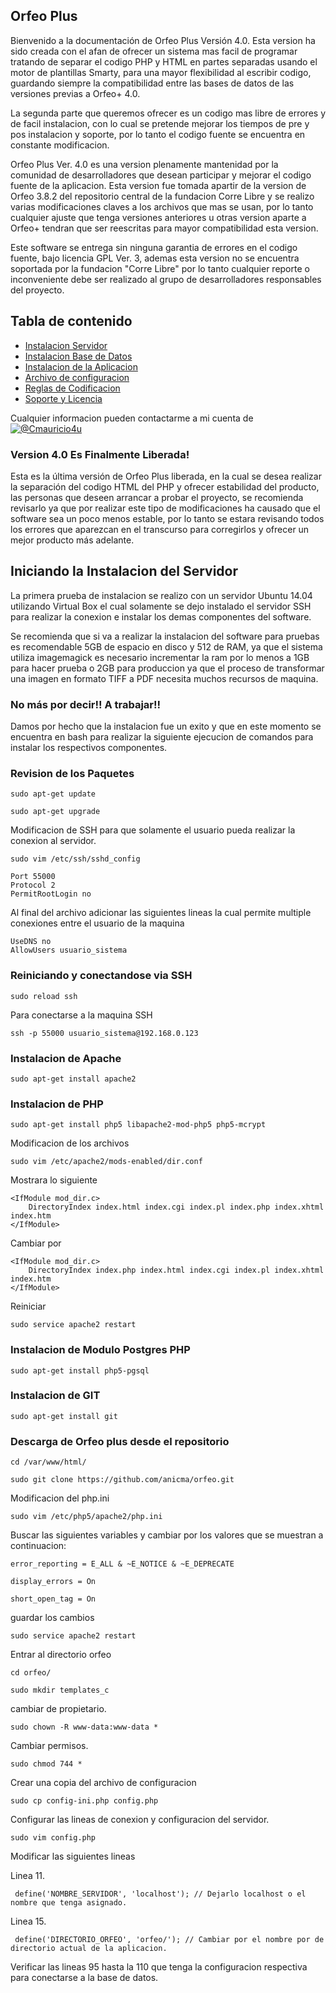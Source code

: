 ## Orfeo Plus

Bienvenido a la documentaci&oacute;n de Orfeo Plus Versi&oacute;n 4.0. Esta version ha sido creada con el afan de ofrecer un sistema mas facil de programar tratando de separar el codigo PHP y HTML en partes separadas usando el motor de plantillas Smarty, para una mayor flexibilidad al escribir codigo, guardando siempre la compatibilidad entre las bases de datos de las versiones previas a Orfeo+ 4.0.

La segunda parte que queremos ofrecer es un codigo mas libre de errores y de facil instalacion, con lo cual se pretende mejorar los tiempos de pre y pos instalacion y soporte, por lo tanto el codigo fuente se encuentra en constante modificacion.

Orfeo Plus Ver. 4.0 es una version plenamente mantenidad por la comunidad de desarrolladores que desean participar y mejorar el codigo fuente de la aplicacion. Esta version fue tomada apartir de la version de Orfeo 3.8.2 del repositorio central de la fundacion Corre Libre y se realizo varias modificaciones claves a los archivos que mas se usan, por lo tanto cualquier ajuste que tenga versiones anteriores u otras version aparte a Orfeo+ tendran que ser reescritas para mayor compatibilidad esta version.

Este software se entrega sin ninguna garantia de errores en el codigo fuente, bajo licencia GPL Ver. 3, ademas esta version no se encuentra soportada por la fundacion "Corre Libre" por lo tanto cualquier reporte o inconveniente debe ser realizado al grupo de desarrolladores responsables del proyecto.

## Tabla de contenido

* [Instalacion Servidor](#iniciando-la-instalacion-del-servidor)
* [Instalacion Base de Datos](#routing-engine)
* [Instalacion de la Aplicacion](#framework-variables)
* [Archivo de configuracion](#views-and-templates)
* [Reglas de Codificacion](#views-and-templates)
* [Soporte y Licencia](#databases)


Cualquier informacion pueden contactarme a mi cuenta de [![@Cmauricio4u](ui/images/twitter.png)](https://twitter.com/cmauricio4u)

### Version 4.0 Es Finalmente Liberada!

Esta es la &uacute;ltima versi&oacute;n de Orfeo Plus liberada, en la cual se desea realizar la separaci&oacute;n del codigo HTML del PHP y ofrecer estabilidad del producto, las personas que deseen arrancar a probar el proyecto, se recomienda revisarlo ya que por realizar este tipo de modificaciones ha causado que el software sea un poco menos estable, por lo tanto se estara revisando todos los errores que aparezcan en el transcurso para corregirlos y ofrecer un mejor producto m&aacute;s adelante.

## Iniciando la Instalacion del Servidor

La primera prueba de instalacion se realizo con un servidor Ubuntu 14.04 utilizando Virtual Box el cual solamente se dejo instalado el servidor SSH para realizar la conexion e instalar los demas componentes del software. 

Se recomienda que si va a realizar la instalacion del software para pruebas es recomendable 5GB de espacio en disco y 512 de RAM, ya que el sistema utiliza imagemagick es necesario incrementar la ram por lo menos a 1GB para hacer prueba o 2GB para produccion ya que el proceso de transformar una imagen en formato TIFF a PDF necesita muchos recursos de maquina.

### No m&aacute;s por decir!! A trabajar!!

Damos por hecho que la instalacion fue un exito y que en este momento se encuentra en bash para realizar la siguiente ejecucion de comandos para instalar los respectivos componentes.

### Revision de los Paquetes

```
sudo apt-get update
```

```
sudo apt-get upgrade
```

Modificacion de SSH para que solamente el usuario pueda realizar la conexion al servidor.

```
sudo vim /etc/ssh/sshd_config
```

```
Port 55000
Protocol 2
PermitRootLogin no
```

Al final del archivo adicionar las siguientes lineas la cual permite multiple conexiones entre el usuario de la maquina

```
UseDNS no
AllowUsers usuario_sistema
```

### Reiniciando y conectandose via SSH
```
sudo reload ssh
```
Para conectarse a la maquina SSH
```
ssh -p 55000 usuario_sistema@192.168.0.123
```
### Instalacion de Apache

```
sudo apt-get install apache2
```

### Instalacion de PHP

```
sudo apt-get install php5 libapache2-mod-php5 php5-mcrypt
```

Modificacion de los archivos

```
sudo vim /etc/apache2/mods-enabled/dir.conf
```

Mostrara lo siguiente
```
<IfModule mod_dir.c>
    DirectoryIndex index.html index.cgi index.pl index.php index.xhtml index.htm
</IfModule>
```

Cambiar por
```
<IfModule mod_dir.c>
    DirectoryIndex index.php index.html index.cgi index.pl index.xhtml index.htm
</IfModule>
```

Reiniciar
```
sudo service apache2 restart
```

### Instalacion de Modulo Postgres PHP

```
sudo apt-get install php5-pgsql
```

### Instalacion de GIT

```
sudo apt-get install git
```

### Descarga de Orfeo plus desde el repositorio

```
cd /var/www/html/
```

```
sudo git clone https://github.com/anicma/orfeo.git
```

Modificacion del php.ini

```
sudo vim /etc/php5/apache2/php.ini
```

Buscar las siguientes variables y cambiar por los valores que se muestran a continuacion:

```
error_reporting = E_ALL & ~E_NOTICE & ~E_DEPRECATE
```
```
display_errors = On
```
```
short_open_tag = On
```
guardar los cambios
```
sudo service apache2 restart
```
Entrar al directorio orfeo
```
cd orfeo/
```
```
sudo mkdir templates_c
```
cambiar de propietario.

```
sudo chown -R www-data:www-data *
```

Cambiar permisos.
```
sudo chmod 744 *
```
Crear una copia del archivo de configuracion
```
sudo cp config-ini.php config.php
```
Configurar las lineas de conexion y configuracion del servidor.
```
sudo vim config.php
```

Modificar las siguientes lineas

Linea 11.
```
 define('NOMBRE_SERVIDOR', 'localhost'); // Dejarlo localhost o el nombre que tenga asignado.
```
 Linea 15.
```
 define('DIRECTORIO_ORFEO', 'orfeo/'); // Cambiar por el nombre por de directorio actual de la aplicacion.
```
Verificar las lineas 95 hasta la 110 que tenga la configuracion respectiva para conectarse a la base de datos.

